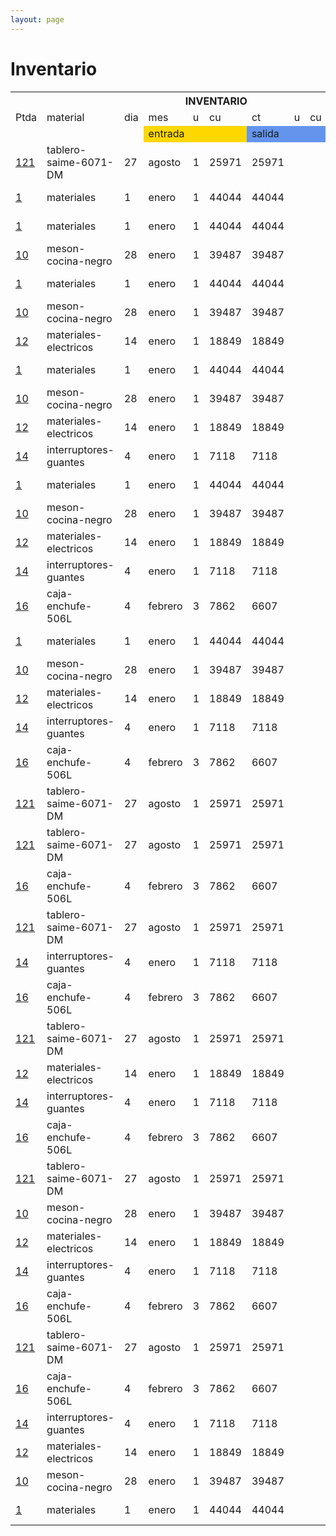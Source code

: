 ```yaml
--- 
layout: page
--- 
```


<h1> Inventario </h1> 
<table><tbody>
<tr> <th colspan='13'> INVENTARIO </th> </tr>
<tr><td>Ptda</td> <td> material </td> <td>dia</td> <td>mes</td> <td>u</td> <td>cu</td> <td>ct</td> <td>u</td> <td>cu</td> <td>ct</td> <td>Oper.</td> <td> Ref </td></tr>
<tr> <td></td> <td></td> <td></td> <td style='background-color: gold' colspan='3'> entrada</td> <td style='background-color: cornflowerblue' colspan='3'>salida </td> <td style='colspan=4'> </td> </tr>
<tr>   <td><a href= '/necios-2021/libro-diario#Partida-121'>121</a></td><td>tablero-saime-6071-DM</td> <td>27</td> <td>agosto</td> <td>1</td> <td>25971</td> <td>25971</td> <td colspan='3'></td> <td>compra</td><td></td> </tr>
<tr> <td><a href= '/necios-2021/libro-diario#Partida-1'>1</a></td><td>materiales</td> <td>1</td> <td>enero</td> <td>1</td> <td>44044</td> <td>44044</td> <td colspan='3'></td> <td>asiento-inicial</td><td></td></tr>
<tr> <td><a href= '/necios-2021/libro-diario#Partida-1'>1</a></td><td>materiales</td> <td>1</td> <td>enero</td> <td>1</td> <td>44044</td> <td>44044</td> <td colspan='3'></td> <td>asiento-inicial</td><td></td></tr>
<tr>   <td><a href= '/necios-2021/libro-diario#Partida-10'>10</a></td><td>meson-cocina-negro</td> <td>28</td> <td>enero</td> <td>1</td> <td>39487</td> <td>39487</td> <td colspan='3'></td> <td>compra</td><td></td> </tr>
<tr> <td><a href= '/necios-2021/libro-diario#Partida-1'>1</a></td><td>materiales</td> <td>1</td> <td>enero</td> <td>1</td> <td>44044</td> <td>44044</td> <td colspan='3'></td> <td>asiento-inicial</td><td></td></tr>
<tr>   <td><a href= '/necios-2021/libro-diario#Partida-10'>10</a></td><td>meson-cocina-negro</td> <td>28</td> <td>enero</td> <td>1</td> <td>39487</td> <td>39487</td> <td colspan='3'></td> <td>compra</td><td></td> </tr>
<tr>   <td><a href= '/necios-2021/libro-diario#Partida-12'>12</a></td><td>materiales-electricos</td> <td>14</td> <td>enero</td> <td>1</td> <td>18849</td> <td>18849</td> <td colspan='3'></td> <td>compra</td><td></td> </tr>
<tr> <td><a href= '/necios-2021/libro-diario#Partida-1'>1</a></td><td>materiales</td> <td>1</td> <td>enero</td> <td>1</td> <td>44044</td> <td>44044</td> <td colspan='3'></td> <td>asiento-inicial</td><td></td></tr>
<tr>   <td><a href= '/necios-2021/libro-diario#Partida-10'>10</a></td><td>meson-cocina-negro</td> <td>28</td> <td>enero</td> <td>1</td> <td>39487</td> <td>39487</td> <td colspan='3'></td> <td>compra</td><td></td> </tr>
<tr>   <td><a href= '/necios-2021/libro-diario#Partida-12'>12</a></td><td>materiales-electricos</td> <td>14</td> <td>enero</td> <td>1</td> <td>18849</td> <td>18849</td> <td colspan='3'></td> <td>compra</td><td></td> </tr>
<tr>   <td><a href= '/necios-2021/libro-diario#Partida-14'>14</a></td><td>interruptores-guantes</td> <td>4</td> <td>enero</td> <td>1</td> <td>7118</td> <td>7118</td> <td colspan='3'></td> <td>compra</td><td></td> </tr>
<tr> <td><a href= '/necios-2021/libro-diario#Partida-1'>1</a></td><td>materiales</td> <td>1</td> <td>enero</td> <td>1</td> <td>44044</td> <td>44044</td> <td colspan='3'></td> <td>asiento-inicial</td><td></td></tr>
<tr>   <td><a href= '/necios-2021/libro-diario#Partida-10'>10</a></td><td>meson-cocina-negro</td> <td>28</td> <td>enero</td> <td>1</td> <td>39487</td> <td>39487</td> <td colspan='3'></td> <td>compra</td><td></td> </tr>
<tr>   <td><a href= '/necios-2021/libro-diario#Partida-12'>12</a></td><td>materiales-electricos</td> <td>14</td> <td>enero</td> <td>1</td> <td>18849</td> <td>18849</td> <td colspan='3'></td> <td>compra</td><td></td> </tr>
<tr>   <td><a href= '/necios-2021/libro-diario#Partida-14'>14</a></td><td>interruptores-guantes</td> <td>4</td> <td>enero</td> <td>1</td> <td>7118</td> <td>7118</td> <td colspan='3'></td> <td>compra</td><td></td> </tr>
<tr>   <td><a href= '/necios-2021/libro-diario#Partida-16'>16</a></td><td>caja-enchufe-506L</td> <td>4</td> <td>febrero</td> <td>3</td> <td>7862</td> <td>6607</td> <td colspan='3'></td> <td>compra</td><td></td> </tr>
<tr> <td><a href= '/necios-2021/libro-diario#Partida-1'>1</a></td><td>materiales</td> <td>1</td> <td>enero</td> <td>1</td> <td>44044</td> <td>44044</td> <td colspan='3'></td> <td>asiento-inicial</td><td></td></tr>
<tr>   <td><a href= '/necios-2021/libro-diario#Partida-10'>10</a></td><td>meson-cocina-negro</td> <td>28</td> <td>enero</td> <td>1</td> <td>39487</td> <td>39487</td> <td colspan='3'></td> <td>compra</td><td></td> </tr>
<tr>   <td><a href= '/necios-2021/libro-diario#Partida-12'>12</a></td><td>materiales-electricos</td> <td>14</td> <td>enero</td> <td>1</td> <td>18849</td> <td>18849</td> <td colspan='3'></td> <td>compra</td><td></td> </tr>
<tr>   <td><a href= '/necios-2021/libro-diario#Partida-14'>14</a></td><td>interruptores-guantes</td> <td>4</td> <td>enero</td> <td>1</td> <td>7118</td> <td>7118</td> <td colspan='3'></td> <td>compra</td><td></td> </tr>
<tr>   <td><a href= '/necios-2021/libro-diario#Partida-16'>16</a></td><td>caja-enchufe-506L</td> <td>4</td> <td>febrero</td> <td>3</td> <td>7862</td> <td>6607</td> <td colspan='3'></td> <td>compra</td><td></td> </tr>
<tr>   <td><a href= '/necios-2021/libro-diario#Partida-121'>121</a></td><td>tablero-saime-6071-DM</td> <td>27</td> <td>agosto</td> <td>1</td> <td>25971</td> <td>25971</td> <td colspan='3'></td> <td>compra</td><td></td> </tr>
<tr>   <td><a href= '/necios-2021/libro-diario#Partida-121'>121</a></td><td>tablero-saime-6071-DM</td> <td>27</td> <td>agosto</td> <td>1</td> <td>25971</td> <td>25971</td> <td colspan='3'></td> <td>compra</td><td></td> </tr>
<tr>   <td><a href= '/necios-2021/libro-diario#Partida-16'>16</a></td><td>caja-enchufe-506L</td> <td>4</td> <td>febrero</td> <td>3</td> <td>7862</td> <td>6607</td> <td colspan='3'></td> <td>compra</td><td></td> </tr>
<tr>   <td><a href= '/necios-2021/libro-diario#Partida-121'>121</a></td><td>tablero-saime-6071-DM</td> <td>27</td> <td>agosto</td> <td>1</td> <td>25971</td> <td>25971</td> <td colspan='3'></td> <td>compra</td><td></td> </tr>
<tr>   <td><a href= '/necios-2021/libro-diario#Partida-14'>14</a></td><td>interruptores-guantes</td> <td>4</td> <td>enero</td> <td>1</td> <td>7118</td> <td>7118</td> <td colspan='3'></td> <td>compra</td><td></td> </tr>
<tr>   <td><a href= '/necios-2021/libro-diario#Partida-16'>16</a></td><td>caja-enchufe-506L</td> <td>4</td> <td>febrero</td> <td>3</td> <td>7862</td> <td>6607</td> <td colspan='3'></td> <td>compra</td><td></td> </tr>
<tr>   <td><a href= '/necios-2021/libro-diario#Partida-121'>121</a></td><td>tablero-saime-6071-DM</td> <td>27</td> <td>agosto</td> <td>1</td> <td>25971</td> <td>25971</td> <td colspan='3'></td> <td>compra</td><td></td> </tr>
<tr>   <td><a href= '/necios-2021/libro-diario#Partida-12'>12</a></td><td>materiales-electricos</td> <td>14</td> <td>enero</td> <td>1</td> <td>18849</td> <td>18849</td> <td colspan='3'></td> <td>compra</td><td></td> </tr>
<tr>   <td><a href= '/necios-2021/libro-diario#Partida-14'>14</a></td><td>interruptores-guantes</td> <td>4</td> <td>enero</td> <td>1</td> <td>7118</td> <td>7118</td> <td colspan='3'></td> <td>compra</td><td></td> </tr>
<tr>   <td><a href= '/necios-2021/libro-diario#Partida-16'>16</a></td><td>caja-enchufe-506L</td> <td>4</td> <td>febrero</td> <td>3</td> <td>7862</td> <td>6607</td> <td colspan='3'></td> <td>compra</td><td></td> </tr>
<tr>   <td><a href= '/necios-2021/libro-diario#Partida-121'>121</a></td><td>tablero-saime-6071-DM</td> <td>27</td> <td>agosto</td> <td>1</td> <td>25971</td> <td>25971</td> <td colspan='3'></td> <td>compra</td><td></td> </tr>
<tr>   <td><a href= '/necios-2021/libro-diario#Partida-10'>10</a></td><td>meson-cocina-negro</td> <td>28</td> <td>enero</td> <td>1</td> <td>39487</td> <td>39487</td> <td colspan='3'></td> <td>compra</td><td></td> </tr>
<tr>   <td><a href= '/necios-2021/libro-diario#Partida-12'>12</a></td><td>materiales-electricos</td> <td>14</td> <td>enero</td> <td>1</td> <td>18849</td> <td>18849</td> <td colspan='3'></td> <td>compra</td><td></td> </tr>
<tr>   <td><a href= '/necios-2021/libro-diario#Partida-14'>14</a></td><td>interruptores-guantes</td> <td>4</td> <td>enero</td> <td>1</td> <td>7118</td> <td>7118</td> <td colspan='3'></td> <td>compra</td><td></td> </tr>
<tr>   <td><a href= '/necios-2021/libro-diario#Partida-16'>16</a></td><td>caja-enchufe-506L</td> <td>4</td> <td>febrero</td> <td>3</td> <td>7862</td> <td>6607</td> <td colspan='3'></td> <td>compra</td><td></td> </tr>
<tr>   <td><a href= '/necios-2021/libro-diario#Partida-121'>121</a></td><td>tablero-saime-6071-DM</td> <td>27</td> <td>agosto</td> <td>1</td> <td>25971</td> <td>25971</td> <td colspan='3'></td> <td>compra</td><td></td> </tr>
<tr>   <td><a href= '/necios-2021/libro-diario#Partida-16'>16</a></td><td>caja-enchufe-506L</td> <td>4</td> <td>febrero</td> <td>3</td> <td>7862</td> <td>6607</td> <td colspan='3'></td> <td>compra</td><td></td> </tr>
<tr>   <td><a href= '/necios-2021/libro-diario#Partida-14'>14</a></td><td>interruptores-guantes</td> <td>4</td> <td>enero</td> <td>1</td> <td>7118</td> <td>7118</td> <td colspan='3'></td> <td>compra</td><td></td> </tr>
<tr>   <td><a href= '/necios-2021/libro-diario#Partida-12'>12</a></td><td>materiales-electricos</td> <td>14</td> <td>enero</td> <td>1</td> <td>18849</td> <td>18849</td> <td colspan='3'></td> <td>compra</td><td></td> </tr>
<tr>   <td><a href= '/necios-2021/libro-diario#Partida-10'>10</a></td><td>meson-cocina-negro</td> <td>28</td> <td>enero</td> <td>1</td> <td>39487</td> <td>39487</td> <td colspan='3'></td> <td>compra</td><td></td> </tr>
<tr> <td><a href= '/necios-2021/libro-diario#Partida-1'>1</a></td><td>materiales</td> <td>1</td> <td>enero</td> <td>1</td> <td>44044</td> <td>44044</td> <td colspan='3'></td> <td>asiento-inicial</td><td></td></tr>
</tbody></table>

